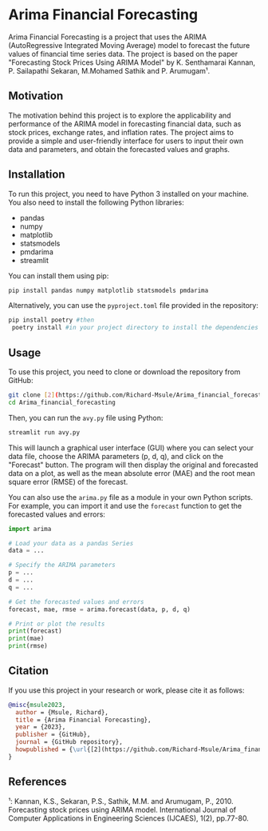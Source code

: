 # Arima Financial Forecasting

Arima Financial Forecasting is a project that uses the ARIMA (AutoRegressive Integrated Moving Average) model to forecast the future values of financial time series data. The project is based on the paper "Forecasting Stock Prices Using ARIMA Model" by K. Senthamarai Kannan, P. Sailapathi Sekaran, M.Mohamed Sathik and P. Arumugam¹.

## Motivation

The motivation behind this project is to explore the applicability and performance of the ARIMA model in forecasting financial data, such as stock prices, exchange rates, and inflation rates. The project aims to provide a simple and user-friendly interface for users to input their own data and parameters, and obtain the forecasted values and graphs.

## Installation

To run this project, you need to have Python 3 installed on your machine. You also need to install the following Python libraries:

- pandas
- numpy
- matplotlib
- statsmodels
- pmdarima
- streamlit

You can install them using pip:

```bash
pip install pandas numpy matplotlib statsmodels pmdarima
```

Alternatively, you can use the `pyproject.toml` file provided in the repository:

```bash
pip install poetry #then
 poetry install #in your project directory to install the dependencies specified in your pyproject.toml file.
```

## Usage

To use this project, you need to clone or download the repository from GitHub:

```bash
git clone [2](https://github.com/Richard-Msule/Arima_financial_forecasting.git)
cd Arima_financial_forecasting
```

Then, you can run the `avy.py` file using Python:

```bash
streamlit run avy.py
```

This will launch a graphical user interface (GUI) where you can select your data file, choose the ARIMA parameters (p, d, q), and click on the "Forecast" button. The program will then display the original and forecasted data on a plot, as well as the mean absolute error (MAE) and the root mean square error (RMSE) of the forecast.

You can also use the `arima.py` file as a module in your own Python scripts. For example, you can import it and use the `forecast` function to get the forecasted values and errors:

```python
import arima

# Load your data as a pandas Series
data = ...

# Specify the ARIMA parameters
p = ...
d = ...
q = ...

# Get the forecasted values and errors
forecast, mae, rmse = arima.forecast(data, p, d, q)

# Print or plot the results
print(forecast)
print(mae)
print(rmse)
```

## Citation

If you use this project in your research or work, please cite it as follows:

```bibtex
@misc{msule2023,
  author = {Msule, Richard},
  title = {Arima Financial Forecasting},
  year = {2023},
  publisher = {GitHub},
  journal = {GitHub repository},
  howpublished = {\url{[2](https://github.com/Richard-Msule/Arima_financial_forecasting)}}
}
```

## References

¹: Kannan, K.S., Sekaran, P.S., Sathik, M.M. and Arumugam, P., 2010. Forecasting stock prices using ARIMA model. International Journal of Computer Applications in Engineering Sciences (IJCAES), 1(2), pp.77-80.

